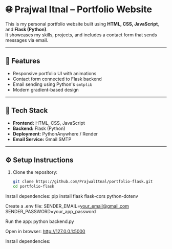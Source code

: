 # 🌐 Prajwal Itnal – Portfolio Website

This is my personal portfolio website built using **HTML, CSS, JavaScript**, and **Flask (Python)**.  
It showcases my skills, projects, and includes a contact form that sends messages via email.

---

## 🚀 Features
- Responsive portfolio UI with animations  
- Contact form connected to Flask backend  
- Email sending using Python's `smtplib`  
- Modern gradient-based design  

---

## 🧰 Tech Stack
- **Frontend:** HTML, CSS, JavaScript  
- **Backend:** Flask (Python)  
- **Deployment:** PythonAnywhere / Render  
- **Email Service:** Gmail SMTP  

---

## ⚙️ Setup Instructions
1. Clone the repository:
   ```bash
   git clone https://github.com/PrajwalItnal/portfolio-flask.git
   cd portfolio-flask

Install dependencies:
pip install flask flask-cors python-dotenv

Create a .env file:
SENDER_EMAIL=your_email@gmail.com
SENDER_PASSWORD=your_app_password

Run the app:
python backend.py

Open in browser:
http://127.0.0.1:5000



Install dependencies:
